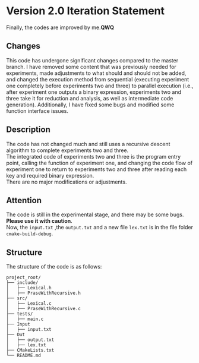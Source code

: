 # Version 2.0 Iteration Statement
Finally, the codes are improved by me.**QWQ**

## Changes
This code has undergone significant changes compared to the master branch. 
I have removed some content that was previously needed for experiments, 
made adjustments to what should and should not be added, 
and changed the execution method from sequential 
(executing experiment one completely before experiments two and three) 
to parallel execution 
(i.e., after experiment one outputs a binary expression, experiments two and three take it for reduction and analysis, as well as intermediate code generation). Additionally, I have fixed some bugs and modified some function interface issues.

## Description
The code has not changed much and still uses a recursive descent algorithm to complete experiments two and three.\
The integrated code of experiments two and three is the program entry point, calling the function of experiment one, and changing the code flow of experiment one to return to experiments two and three after reading each key and required binary expression.\
There are no major modifications or adjustments.


## Attention
The code is still in the experimental stage, and there may be some bugs.
**Please use it with caution**.\
Now, the `input.txt` ,the `output.txt` and a new file `lex.txt` is in the file folder `cmake-build-debug`.

## Structure
The structure of the code is as follows:
```
project_root/
├── include/
│   ├── Lexical.h
│   ├── PraseWithRecursive.h
├── src/
│   ├── Lexical.c
│   ├── PraseWithRecursive.c
├── tests/
│   ├── main.c
├── Input
│   ├── input.txt
├── Out
│   ├── output.txt
│   ├── lex.txt
├── CMakeLists.txt
└── README.md
```
